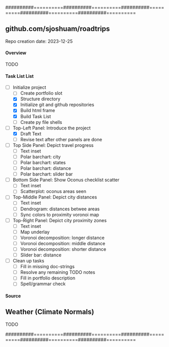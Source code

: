 ##########==========##########==========##########==========##########==========##########==========

## github.com/sjoshuam/roadtrips
Repo creation date: 2023-12-25

#### Overview

TODO

#### Task List List
- [ ] Initialize project
  - [ ] Create portfolio slot
  - [X] Structure directory
  - [X] Initialize git and github repositories
  - [X] Build html frame
  - [X] Build Task List
  - [ ] Create py file shells
- [ ] Top-Left Panel: Introduce the project
  - [X] Draft Text
  - [ ] Revise text after other panels are done

- [ ] Top Side Panel: Depict travel progress
  - [ ] Text inset
  - [ ] Polar barchart: city
  - [ ] Polar barchart: states
  - [ ] Polar barchart: distance
  - [ ] Polar barchart: slider bar
- [ ] Bottom Side Panel: Show Oconus checklist scatter
  - [ ] Text inset
  - [ ] Scatterplot: oconus areas seen

- [ ] Top-Middle Panel: Depict city distances
  - [ ] Text inset
  - [ ] Dendrogram: distances betwee areas
  - [ ] Sync colors to proximity voronoi map
- [ ] Top-Right Panel: Depict city proximity zones
  - [ ] Text inset
  - [ ] Map underlay
  - [ ] Voronoi decomposition: longer distance
  - [ ] Voronoi decomposition: middle distance
  - [ ] Voronoi decomposition: shorter distance
  - [ ] Slider bar: distance

- [ ] Clean up tasks
  - [ ] Fill in missing doc-strings
  - [ ] Resolve any remaining TODO notes
  - [ ] Fill in portfolio description
  - [ ] Spell/grammar check

#### Source

## Weather (Climate Normals)

TODO

##########==========##########==========##########==========##########==========##########==========
